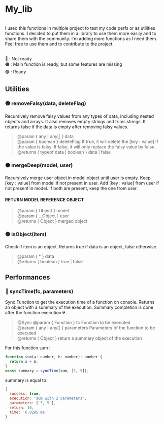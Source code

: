 # My_lib

<br>
I used this functions in multiple project to test my code perfs or as utilities functions. I decided to put them in a library to use them more easily and to share them with the community. I'm adding more functions as I need them. Feel free to use them and to contribute to the project. <br>
<br>

🔴 : Not ready<br>
🟠 : Main function is ready, but some features are missing<br>
🟢 : Ready<br>


## Utilities

 <h3>🟢 removeFalsy(data, deleteFlag)</h3>
Recursively remove falsy values from any types of data, including nested objects and arrays. It also removes empty strings and trims strings. It returns false if the data is empty after removing falsy values.

> @param { any | any[] } data<br>
@param { boolean } deleteFlag If true, it will delete the [key : value] if the value is falsy. If false, it will only replace the falsy value by false.<br>
@returns { typeof data | boolean } data | false<br>



<h3>🟠 mergeDeep(model, user)</h3>
Recursively merge user object in model object until user is empty. Keep [key : value] from model if not present in user. Add [key : value] from user if not present in model. If both are present, keep the one from user. <br>
<h4>RETURN MODEL REFERENCE OBJECT</h4>

> @param { Object } model<br>
@param { ...Object } user<br>
@returns { Object } merged object<br>


<h3>🟢 isObject(item)</h3>
Check if item is an object. Returns true if data is an object, false otherwise.

> @param { * } data<br>
@returns { boolean } true | false<br>


## Performances

<h3>🔴 syncTime(fc, parameters)</h3>
Sync Function to get the execution time of a function on console. Returns an object with a summary of the execution. Summary completion is done after the function execution 💔 . <br>

> @Sync
@param { Function } fc Function to be executed<br>
@param { any | any[] } parameters Parameters of the function to be executed<br>
@returns { Object } return a summary object of the execution<br>

For this function sum :

```javascript
function sum(a: number, b: number): number {
  return a + b;
}
const summary = syncTime(sum, [5, 5]);
```

summary is equal to :

```javascript
{
  success: true,
  execution: 'sum with 2 parameters',
  parameters: [ 5, 5 ],
  return: 10,
  time: '0.0285 ms'
}
```
